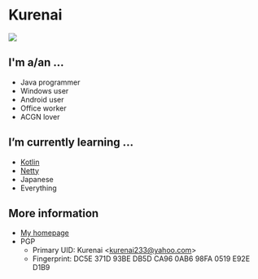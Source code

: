 # Kurenai


<img src="https://github-readme-stats.vercel.app/api?username=KurenaiRyu&show_icons=true&hide_border=true&icon_color=586069&title_color=a0a9af">

## I'm a/an ...
  - Java programmer
  - Windows user
  - Android user
  - Office worker
  - ACGN lover

## I’m currently learning ...
<img align="right" src="https://count.getloli.com/get/@kurenai.moe?theme=rule34" alt="">

  - [Kotlin](https://github.com/JetBrains/kotlin)
  - [Netty](https://github.com/netty/netty)
  - Japanese
  - Everything
  

## More information

  - [My homepage](https://www.kurenai.moe)
  - PGP
    -  Primary UID: Kurenai \<kurenai233@yahoo.com\>
    -  Fingerprint: DC5E 371D 93BE DB5D CA96  0AB6 98FA 0519 E92E D1B9


  
